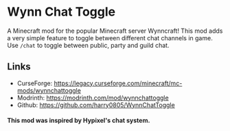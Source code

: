 # Wynn Chat Toggle
A Minecraft mod for the popular Minecraft server Wynncraft!
This mod adds a very simple feature to toggle 
between different chat channels in game.
Use `/chat` to toggle between public, party and guild chat.

## Links
- CurseForge: https://legacy.curseforge.com/minecraft/mc-mods/wynnchattoggle
- Modrinth: https://modrinth.com/mod/wynnchattoggle
- Github: https://github.com/harry0805/WynnChatToggle

#### This mod was inspired by Hypixel's chat system.